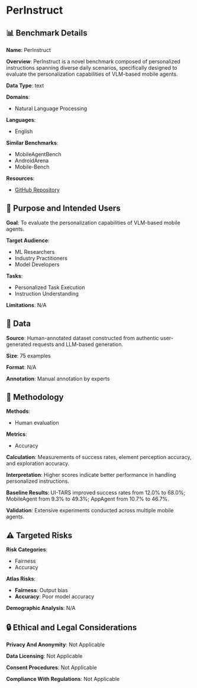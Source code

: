 # PerInstruct

## 📊 Benchmark Details

**Name**: PerInstruct

**Overview**: PerInstruct is a novel benchmark composed of personalized instructions spanning diverse daily scenarios, specifically designed to evaluate the personalization capabilities of VLM-based mobile agents.

**Data Type**: text

**Domains**:
- Natural Language Processing

**Languages**:
- English

**Similar Benchmarks**:
- MobileAgentBench
- AndroidArena
- Mobile-Bench

**Resources**:
- [GitHub Repository](https://github.com/xinwang-nwpu/PerPilot)

## 🎯 Purpose and Intended Users

**Goal**: To evaluate the personalization capabilities of VLM-based mobile agents.

**Target Audience**:
- ML Researchers
- Industry Practitioners
- Model Developers

**Tasks**:
- Personalized Task Execution
- Instruction Understanding

**Limitations**: N/A

## 💾 Data

**Source**: Human-annotated dataset constructed from authentic user-generated requests and LLM-based generation.

**Size**: 75 examples

**Format**: N/A

**Annotation**: Manual annotation by experts

## 🔬 Methodology

**Methods**:
- Human evaluation

**Metrics**:
- Accuracy

**Calculation**: Measurements of success rates, element perception accuracy, and exploration accuracy.

**Interpretation**: Higher scores indicate better performance in handling personalized instructions.

**Baseline Results**: UI-TARS improved success rates from 12.0% to 68.0%; MobileAgent from 9.3% to 49.3%; AppAgent from 10.7% to 46.7%.

**Validation**: Extensive experiments conducted across multiple mobile agents.

## ⚠️ Targeted Risks

**Risk Categories**:
- Fairness
- Accuracy

**Atlas Risks**:
- **Fairness**: Output bias
- **Accuracy**: Poor model accuracy

**Demographic Analysis**: N/A

## 🔒 Ethical and Legal Considerations

**Privacy And Anonymity**: Not Applicable

**Data Licensing**: Not Applicable

**Consent Procedures**: Not Applicable

**Compliance With Regulations**: Not Applicable
